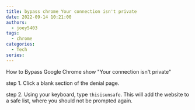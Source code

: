 ```yaml
---
title: bypass chrome Your connection isn't private
date: 2022-09-14 10:21:00
authors:
  - joey5403
tags: 
  - chrome
categories:
  - Tech
series:
---
```

How to Bypass Google Chrome show "Your connection isn't private"

step 1. Click a blank section of the denial page.

step 2. Using your keyboard, type `thisisunsafe`. This will add the website to a safe list, where you should not be prompted again.
